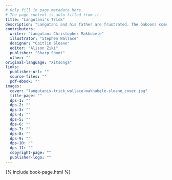 ```yaml
---
# Only fill in page metadata here.
# The page content is auto-filled from it.
title: "Langutani's Trick"
description: "Langutani and his father are frustrated. The baboons come at night to eat and destroy their maize crops. Can they ever stop the baboons?"
contributors:
  writer: "Langutani Christopher Makhubele"
  illustrator: "Stephen Wallace"
  designer: "Caitlin Sloane"
  editor: "Alison Ziki"
  publisher: "Sharp Shoot"
  other: ""
original-language: "Xitsonga"
links:
  publisher-url: ""
  source-files: ""
  pdf-ebook: ""
images:
  cover: "langutanis-trick_wallace-makhubele-sloane_cover.jpg"
  title-page: ""
  dps-1: ""
  dps-2: ""
  dps-3: ""
  dps-4: ""
  dps-5: ""
  dps-6: ""
  dps-7: ""
  dps-8: ""
  dps-9: ""
  dps-10: ""
  dps-11: ""
  copyright-page: ""
  publisher-logo: ""
---
```


{% include book-page.html %}

